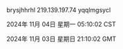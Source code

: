 brysjhhrhl 219.139.197.74 yqqlmgsycl

2024年 11月 04日 星期一 05:10:02 CST

2024年 11月 03日 星期日 21:10:02 GMT
